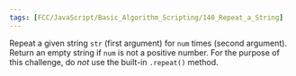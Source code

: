 ```yaml
---
tags: [FCC/JavaScript/Basic_Algorithm_Scripting/140_Repeat_a_String]
---
```

Repeat a given string `str` (first argument) for `num` times (second argument). Return an empty string if `num` is not a positive number. For the purpose of this challenge, do _not_ use the built-in `.repeat()` method.

